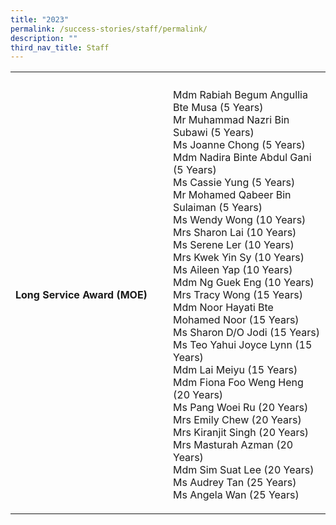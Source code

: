 ```yaml
---
title: "2023"
permalink: /success-stories/staff/permalink/
description: ""
third_nav_title: Staff
---
```

<table><tbody>
<tr><th style="width:50%"></th><th></th></tr>
<tr>
	<td style="text-align: left;">
	<b>Long Service Award (MOE)</b></td>
<td><p>Mdm Rabiah Begum Angullia Bte Musa (5 Years)
<br>Mr Muhammad Nazri Bin Subawi (5 Years)
<br>Ms Joanne Chong (5 Years)
<br>Mdm Nadira Binte Abdul Gani (5 Years)
<br>Ms Cassie Yung (5 Years)
<br>Mr Mohamed Qabeer Bin Sulaiman (5 Years)
<br>Ms Wendy Wong (10 Years)
<br>Mrs Sharon Lai (10 Years)
<br>Ms Serene Ler (10 Years)
<br>Mrs Kwek Yin Sy (10 Years)
<br>Ms Aileen Yap (10 Years)
<br>Mdm Ng Guek Eng (10 Years)
<br>Mrs Tracy Wong (15 Years)
<br>Mdm Noor Hayati Bte Mohamed Noor (15 Years)
<br>Ms Sharon D/O Jodi (15 Years)
<br>Ms Teo Yahui Joyce Lynn (15 Years)
<br>Mdm Lai Meiyu (15 Years)
<br>Mdm Fiona Foo Weng Heng (20 Years)
<br>Ms Pang Woei Ru (20 Years)
<br>Mrs Emily Chew (20 Years)
<br>Mrs Kiranjit Singh (20 Years)
<br>Mrs Masturah Azman (20 Years)
<br>Mdm Sim Suat Lee (20 Years)
<br>Ms Audrey Tan (25 Years)
<br>Ms Angela Wan (25 Years) </p></td>
</tr>
</tbody></table>